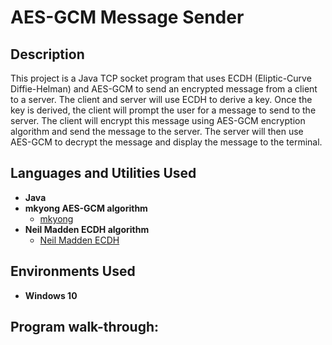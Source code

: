 <h1>AES-GCM Message Sender</h1>


<h2>Description</h2>
This project is a Java TCP socket program that uses ECDH (Eliptic-Curve Diffie-Helman) and AES-GCM to send an encrypted message from a client to a server. The client and server will use ECDH to derive a key. Once the key is derived, the client  will prompt the user for a message to send to the server. The client will encrypt this message using AES-GCM encryption algorithm and send the message to the server. The server will then use AES-GCM to decrypt the message and display the message to the terminal. 
<br />


<h2>Languages and Utilities Used</h2>

- <b>Java</b> 
- <b> mkyong AES-GCM algorithm </b>
  - [mkyong](https://github.com/mkyong/core-java/tree/master/java-crypto/src/main/java/com/mkyong/crypto)
- <b> Neil Madden ECDH algorithm </b>
  - [Neil Madden ECDH](https://neilmadden.blog/2016/05/20/ephemeral-elliptic-curve-diffie-hellman-key-agreement-in-java/#more-2269)

<h2>Environments Used </h2>

- <b>Windows 10</b>

<h2>Program walk-through:</h2>

